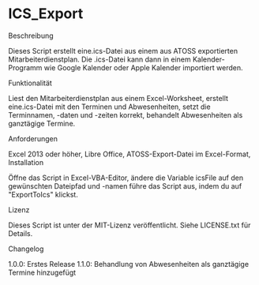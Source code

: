 # ICS_Export

Beschreibung

Dieses Script erstellt eine.ics-Datei aus einem aus ATOSS exportierten Mitarbeiterdienstplan. Die .ics-Datei kann dann in einem Kalender-Programm wie Google Kalender oder Apple Kalender importiert werden.

Funktionalität

Liest den Mitarbeiterdienstplan aus einem Excel-Worksheet, erstellt eine.ics-Datei mit den Terminen und Abwesenheiten, setzt die Terminnamen, -daten und -zeiten korrekt, behandelt Abwesenheiten als ganztägige Termine.

Anforderungen

Excel 2013 oder höher, Libre Office, ATOSS-Export-Datei im Excel-Format, Installation

Öffne das Script in Excel-VBA-Editor, ändere die Variable icsFile auf den gewünschten Dateipfad und -namen führe das Script aus, indem du auf "ExportToIcs" klickst.

Lizenz

Dieses Script ist unter der MIT-Lizenz veröffentlicht. Siehe LICENSE.txt für Details.

Changelog

1.0.0: Erstes Release
1.1.0: Behandlung von Abwesenheiten als ganztägige Termine hinzugefügt

